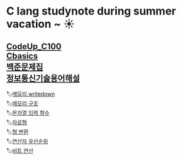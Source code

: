 # C lang studynote during summer vacation ~ ☀️

[CodeUp_C100](https://codeup.kr/problemsetsol.php?psid=23)<br>
[Cbasics](https://opentutorials.org/module/3921/23494)<br>
[백준문제집](https://www.acmicpc.net/workbook/view/2047)<br>
[정보통신기술용어해설](http://www.ktword.co.kr/index.php)
---

🏷️[메모리 writedown](https://github.com/redzzzi/C23summer/blob/main/week5/writedown.md)<br>
🏷️[메모리 구조](http://www.tcpschool.com/c/c_memory_structure)<br>
🏷️[문자열 입력 함수](https://iridescent-zeal.tistory.com/2)<br>
🏷️[자료형](https://github.com/redzzzi/C23summer/blob/main/week2/writedown.md)<br>
🏷️[형 변환](http://www.tcpschool.com/c/c_datatype_typeConversion)<br>
🏷️[연산자 우선순위](https://dojang.io/mod/page/view.php?id=188)<br>
🏷️[비트 연산](http://www.tcpschool.com/c/c_refer_bitCalculation)<br>
